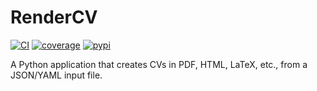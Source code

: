 # RenderCV
[![CI](https://github.com/sinaatalay/rendercv/actions/workflows/ci.yaml/badge.svg)](https://github.com/sinaatalay/rendercv/actions/workflows/ci.yaml)
[![coverage](https://coverage-badge.samuelcolvin.workers.dev/sinaatalay/rendercv.svg)](https://coverage-badge.samuelcolvin.workers.dev/redirect/sinaatalay/rendercv)
[![pypi](https://img.shields.io/pypi/v/rendercv.svg)](https://pypi.python.org/pypi/rendercv)

A Python application that creates CVs in PDF, HTML, LaTeX, etc., from a JSON/YAML input file.
